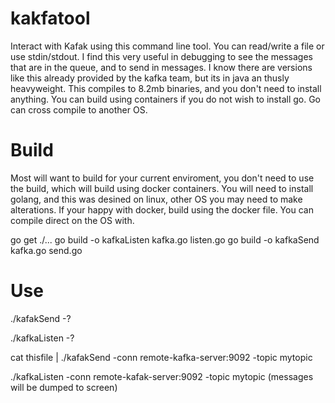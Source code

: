 # kakfatool
Interact with Kafak using this command line tool. You can read/write a file or use stdin/stdout.
I find this very useful in debugging to see the messages that are in the queue, and to send in messages.
I know there are versions like this already provided by the kafka team, but its in java an thusly heavyweight. This compiles to 8.2mb binaries, and you don't need to install anything. You can build using containers if you do not wish to install go. Go can cross compile to another OS. 


# Build
Most will want to build for your current enviroment, you don't need to use the build, which will build using docker containers. You will need to install golang, and this was desined on linux, other OS you may need to make alterations. If your happy with docker, build using the docker file. You can compile direct on the OS with. 

go get ./...
go build -o kafkaListen kafka.go listen.go
go build -o kafkaSend kafka.go send.go


# Use
./kafakSend -?

./kafkaListen -?

cat thisfile | ./kafakSend -conn remote-kafka-server:9092 -topic mytopic

./kafkaListen -conn remote-kafak-server:9092 -topic mytopic (messages will be dumped to screen)
